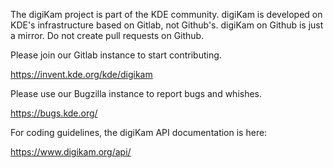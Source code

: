 The digiKam project is part of the KDE community. digiKam is
developed on KDE's infrastructure based on Gitlab, not Github's.
digiKam on Github is just a mirror. Do not create pull requests on
Github.

Please join our Gitlab instance to start contributing.

https://invent.kde.org/kde/digikam

Please use our Bugzilla instance to report bugs and whishes.

https://bugs.kde.org/

For coding guidelines, the digiKam API documentation is here:

https://www.digikam.org/api/
